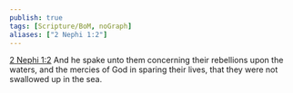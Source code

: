 ```yaml
---
publish: true
tags: [Scripture/BoM, noGraph]
aliases: ["2 Nephi 1:2"]
---
```

[2 Nephi 1:2](https://churchofjesuschrist.org/study/scriptures/bofm/2-ne/1?lang=eng&id=p2#p2) And he spake unto them concerning their rebellions upon the waters, and the mercies of God in sparing their lives, that they were not swallowed up in the sea.
